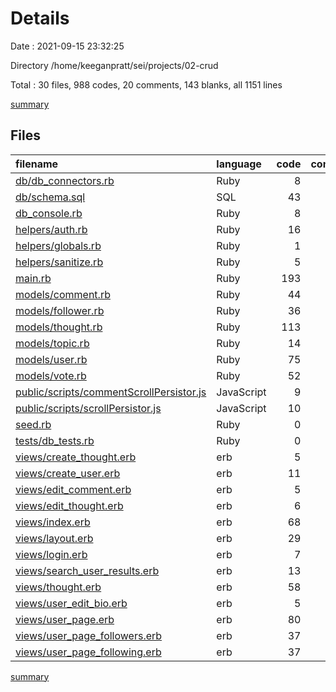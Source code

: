 # Details

Date : 2021-09-15 23:32:25

Directory /home/keeganpratt/sei/projects/02-crud

Total : 30 files,  988 codes, 20 comments, 143 blanks, all 1151 lines

[summary](results.md)

## Files
| filename | language | code | comment | blank | total |
| :--- | :--- | ---: | ---: | ---: | ---: |
| [db/db_connectors.rb](/db/db_connectors.rb) | Ruby | 8 | 0 | 1 | 9 |
| [db/schema.sql](/db/schema.sql) | SQL | 43 | 0 | 7 | 50 |
| [db_console.rb](/db_console.rb) | Ruby | 8 | 0 | 2 | 10 |
| [helpers/auth.rb](/helpers/auth.rb) | Ruby | 16 | 0 | 3 | 19 |
| [helpers/globals.rb](/helpers/globals.rb) | Ruby | 1 | 0 | 0 | 1 |
| [helpers/sanitize.rb](/helpers/sanitize.rb) | Ruby | 5 | 0 | 0 | 5 |
| [main.rb](/main.rb) | Ruby | 193 | 9 | 42 | 244 |
| [models/comment.rb](/models/comment.rb) | Ruby | 44 | 2 | 7 | 53 |
| [models/follower.rb](/models/follower.rb) | Ruby | 36 | 0 | 6 | 42 |
| [models/thought.rb](/models/thought.rb) | Ruby | 113 | 1 | 14 | 128 |
| [models/topic.rb](/models/topic.rb) | Ruby | 14 | 0 | 2 | 16 |
| [models/user.rb](/models/user.rb) | Ruby | 75 | 1 | 11 | 87 |
| [models/vote.rb](/models/vote.rb) | Ruby | 52 | 2 | 8 | 62 |
| [public/scripts/commentScrollPersistor.js](/public/scripts/commentScrollPersistor.js) | JavaScript | 9 | 0 | 1 | 10 |
| [public/scripts/scrollPersistor.js](/public/scripts/scrollPersistor.js) | JavaScript | 10 | 1 | 1 | 12 |
| [seed.rb](/seed.rb) | Ruby | 0 | 4 | 3 | 7 |
| [tests/db_tests.rb](/tests/db_tests.rb) | Ruby | 0 | 0 | 1 | 1 |
| [views/create_thought.erb](/views/create_thought.erb) | erb | 5 | 0 | 0 | 5 |
| [views/create_user.erb](/views/create_user.erb) | erb | 11 | 0 | 4 | 15 |
| [views/edit_comment.erb](/views/edit_comment.erb) | erb | 5 | 0 | 0 | 5 |
| [views/edit_thought.erb](/views/edit_thought.erb) | erb | 6 | 0 | 0 | 6 |
| [views/index.erb](/views/index.erb) | erb | 68 | 0 | 8 | 76 |
| [views/layout.erb](/views/layout.erb) | erb | 29 | 0 | 0 | 29 |
| [views/login.erb](/views/login.erb) | erb | 7 | 0 | 2 | 9 |
| [views/search_user_results.erb](/views/search_user_results.erb) | erb | 13 | 0 | 1 | 14 |
| [views/thought.erb](/views/thought.erb) | erb | 58 | 0 | 7 | 65 |
| [views/user_edit_bio.erb](/views/user_edit_bio.erb) | erb | 5 | 0 | 0 | 5 |
| [views/user_page.erb](/views/user_page.erb) | erb | 80 | 0 | 6 | 86 |
| [views/user_page_followers.erb](/views/user_page_followers.erb) | erb | 37 | 0 | 3 | 40 |
| [views/user_page_following.erb](/views/user_page_following.erb) | erb | 37 | 0 | 3 | 40 |

[summary](results.md)